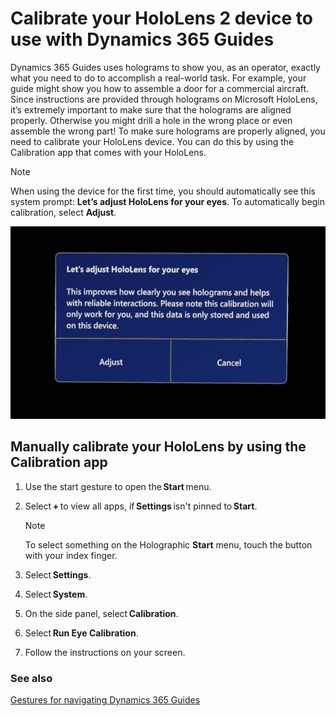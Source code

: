 
# Calibrate your HoloLens 2 device to use with Dynamics 365 Guides

Dynamics 365 Guides uses holograms to show you, as an operator, exactly what you need to do to accomplish a real-world task. For example, your guide might show you how to assemble a door for a commercial aircraft. Since instructions are provided through holograms on Microsoft HoloLens, it’s extremely important to make sure that the holograms are aligned properly. Otherwise you might drill a hole in the wrong place or even assemble the wrong part! To make sure holograms are properly aligned, you need to calibrate your HoloLens device. You can do this by using the Calibration app that comes with your HoloLens. 

>[!NOTE]
>When using the device for the first time, you should automatically see this system prompt: **Let’s adjust HoloLens for your eyes**. To automatically begin calibration, select **Adjust**.

![Adjust prompt](media/adjust-prompt-HL2-calibration.PNG "Adjust prompt")

## Manually calibrate your HoloLens by using the Calibration app 

1. Use the start gesture to open the **Start** menu. 

2. Select **+** to view all apps, if **Settings** isn't pinned to **Start**. 

    >[!NOTE]
    >To select something on the Holographic **Start** menu, touch the button with your index finger.

3. Select **Settings**. 

4. Select **System**. 

5. On the side panel, select **Calibration**. 

6. Select **Run Eye Calibration**. 

7. Follow the instructions on your screen. 

### See also

[Gestures for navigating Dynamics 365 Guides](operator-gestures.md)
